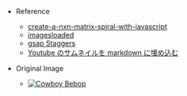 - Reference

  - [create-a-nxn-matrix-spiral-with-javascript](https://code.likeagirl.io/create-a-nxn-matrix-spiral-with-javascript-955ee18402f7)
  - [imagesloaded](https://github.com/desandro/imagesloaded)
  - [gsap Staggers](https://greensock.com/docs/v3/Staggers)
  - [Youtube のサムネイルを markdown に埋め込む](https://gist.github.com/LeeDDHH/0e6694ab47262b9dc52d9a1ba85f6137)

- Original Image
  - [![Cowboy Bebop](http://img.youtube.com/vi/0iKpIh6xonc/0.jpg)](https://www.youtube.com/watch?v=0iKpIh6xonc)
